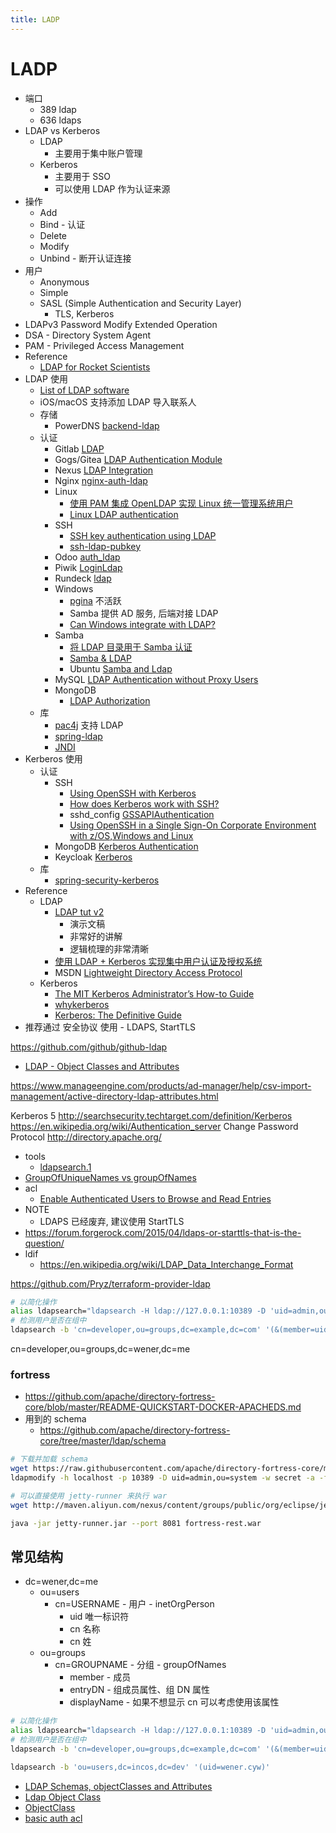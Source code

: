 ```yaml
---
title: LADP
---
```


# LADP

- 端口
  - 389 ldap
  - 636 ldaps
- LDAP vs Kerberos
  - LDAP
    - 主要用于集中账户管理
  - Kerberos
    - 主要用于 SSO
    - 可以使用 LDAP 作为认证来源
- 操作
  - Add
  - Bind - 认证
  - Delete
  - Modify
  - Unbind - 断开认证连接
- 用户
  - Anonymous
  - Simple
  - SASL (Simple Authentication and Security Layer)
    - TLS, Kerberos
- LDAPv3 Password Modify Extended Operation
- DSA - Directory System Agent
- PAM - Privileged Access Management
- Reference
  - [LDAP for Rocket Scientists](http://www.zytrax.com/books/ldap/)
- LDAP 使用
  - [List of LDAP software](https://en.wikipedia.org/wiki/List_of_LDAP_software)
  - iOS/macOS 支持添加 LDAP 导入联系人
  - 存储
    - PowerDNS [backend-ldap](https://doc.powerdns.com/md/authoritative/backend-ldap/)
  - 认证
    - Gitlab [LDAP](https://docs.gitlab.com/ce/administration/auth/ldap.html)
    - Gogs/Gitea [LDAP Authentication Module](https://github.com/go-gitea/gitea/tree/master/modules/auth/ldap)
    - Nexus [LDAP Integration](https://books.sonatype.com/nexus-book/reference/ldap.html)
    - Nginx [nginx-auth-ldap](https://github.com/kvspb/nginx-auth-ldap)
    - Linux
      - [使用 PAM 集成 OpenLDAP 实现 Linux 统一管理系统用户](https://www.ibm.com/developerworks/cn/linux/1406_liulz_pamopenldap/)
      - [Linux LDAP authentication](https://www.s3it.uzh.ch/use/2014-11-04.linux-ldap-auth/slides.pdf)
    - SSH
      - [SSH key authentication using LDAP](https://serverfault.com/questions/653792)
      - [ssh-ldap-pubkey](https://github.com/jirutka/ssh-ldap-pubkey)
    - Odoo [auth_ldap](https://www.odoo.com/apps/modules/online/auth_ldap/)
    - Piwik [LoginLdap](https://plugins.piwik.org/LoginLdap)
    - Rundeck [ldap](http://rundeck.org/2.5.1/administration/authenticating-users.html#ldap)
    - Windows
      - [pgina](http://pgina.org/) 不活跃
      - Samba 提供 AD 服务, 后端对接 LDAP
      - [Can Windows integrate with LDAP?](https://serverfault.com/q/2769/190601)
    - Samba
      - [将 LDAP 目录用于 Samba 认证](https://www.ibm.com/developerworks/cn/education/linux/smb-ldap/smb-ldap.html)
      - [Samba & LDAP](https://wiki.samba.org/index.php/Samba_&_LDAP)
      - Ubuntu [Samba and Ldap](https://help.ubuntu.com/lts/serverguide/samba-ldap.html)
    - MySQL [LDAP Authentication without Proxy Users](https://dev.mysql.com/doc/mysql-security-excerpt/5.6/en/pam-authentication-ldap-without-proxy.html)
    - MongoDB
      - [LDAP Authorization](https://docs.mongodb.com/manual/core/security-ldap-external/)
  - 库
    - [pac4j](https://github.com/pac4j/pac4j) 支持 LDAP
    - [spring-ldap](http://projects.spring.io/spring-ldap/)
    - [JNDI](https://en.wikipedia.org/wiki/Java_Naming_and_Directory_Interface)
- Kerberos 使用
  - 认证
    - SSH
      - [Using OpenSSH with Kerberos](https://www.ibm.com/support/knowledgecenter/en/ssw_aix_61/com.ibm.aix.security/using_openssh_with_kerberosv5.htm)
      - [How does Kerberos work with SSH?](https://serverfault.com/q/329901/190601)
      - sshd_config [GSSAPIAuthentication](http://man.openbsd.org/sshd_config#GSSAPIAuthentication)
      - [Using OpenSSH in a Single Sign-On Corporate Environment with z/OS,Windows and Linux](https://dovetail.com/docs/ssh/kerberos_sso.pdf)
    - MongoDB [Kerberos Authentication](https://docs.mongodb.com/manual/core/kerberos/)
    - Keycloak [Kerberos](https://keycloak.gitbooks.io/server-adminstration-guide/content/topics/authentication/kerberos.html)
  - 库
    - [spring-security-kerberos](http://projects.spring.io/spring-security-kerberos/)
- Reference
  - LDAP
    - [LDAP tut v2](http://quark.humbug.org.au/publications/ldap/ldap_tut_v2.pdf)
      - 演示文稿
      - 非常好的讲解
      - 逻辑梳理的非常清晰
    - [使用 LDAP + Kerberos 实现集中用户认证及授权系统](http://blog.clanzx.net/2013/09/27/ldap-kerberos.html)
    - MSDN [Lightweight Directory Access Protocol](<https://msdn.microsoft.com/en-us/library/aa367008(v=vs.85).aspx>)
  - Kerberos
    - [The MIT Kerberos Administrator’s How-to Guide](http://www.kerberos.org/software/adminkerberos.pdf)
    - [whykerberos](http://www.kerberos.org/software/whykerberos.pdf)
    - [Kerberos: The Definitive Guide](https://doc.lagout.org/network/Kerberos%20The%20Definitive%20Guide%202003.pdf)
- 推荐通过 安全协议 使用 - LDAPS, StartTLS

https://github.com/github/github-ldap

- [LDAP - Object Classes and Attributes](http://www.zytrax.com/books/ldap/ape/)

https://www.manageengine.com/products/ad-manager/help/csv-import-management/active-directory-ldap-attributes.html

Kerberos 5
http://searchsecurity.techtarget.com/definition/Kerberos
https://en.wikipedia.org/wiki/Authentication_server
Change Password Protocol
http://directory.apache.org/

- tools
  - [ldapsearch.1](https://linux.die.net/man/1/ldapsearch)
- [GroupOfUniqueNames vs groupOfNames](http://ldapwiki.com/wiki/GroupOfUniqueNames%20vs%20groupOfNames)
- acl
  - [Enable Authenticated Users to Browse and Read Entries](http://directory.apache.org/apacheds/advanced-ug/4.2.7.1-enable-authenticated-users-to-browse-and-read-entries.html)
- NOTE
  - LDAPS 已经废弃, 建议使用 StartTLS
- https://forum.forgerock.com/2015/04/ldaps-or-starttls-that-is-the-question/
- ldif
  - https://en.wikipedia.org/wiki/LDAP_Data_Interchange_Format

https://github.com/Pryz/terraform-provider-ldap

```bash
# 以简化操作
alias ldapsearch="ldapsearch -H ldap://127.0.0.1:10389 -D 'uid=admin,ou=system' -w secret"
# 检测用户是否在组中
ldapsearch -b 'cn=developer,ou=groups,dc=example,dc=com' '(&(member=uid=wener,ou=users,dc=example,dc=com))'
```

cn=developer,ou=groups,dc=wener,dc=me

### fortress

- https://github.com/apache/directory-fortress-core/blob/master/README-QUICKSTART-DOCKER-APACHEDS.md
- 用到的 schema
  - https://github.com/apache/directory-fortress-core/tree/master/ldap/schema

```bash
# 下载并加载 schema
wget https://raw.githubusercontent.com/apache/directory-fortress-core/master/ldap/schema/apacheds-fortress.ldif
ldapmodify -h localhost -p 10389 -D uid=admin,ou=system -w secret -a -f apacheds-fortress.ldif

# 可以直接使用 jetty-runner 来执行 war
wget http://maven.aliyun.com/nexus/content/groups/public/org/eclipse/jetty/jetty-runner/9.4.6.v20170531/jetty-runner-9.4.6.v20170531.jar -O jetty-runner.jar

java -jar jetty-runner.jar --port 8081 fortress-rest.war
```

## 常见结构

- dc=wener,dc=me
  - ou=users
    - cn=USERNAME - 用户 - inetOrgPerson
      - uid 唯一标识符
      - cn 名称
      - cn 姓
  - ou=groups
    - cn=GROUPNAME - 分组 - groupOfNames
      - member - 成员
      - entryDN - 组成员属性、组 DN 属性
      - displayName - 如果不想显示 cn 可以考虑使用该属性

```bash
# 以简化操作
alias ldapsearch="ldapsearch -H ldap://127.0.0.1:10389 -D 'uid=admin,ou=system' -w admin"
# 检测用户是否在组中
ldapsearch -b 'cn=developer,ou=groups,dc=example,dc=com' '(&(member=uid=wener,ou=users,dc=example,dc=com))'

ldapsearch -b 'ou=users,dc=incos,dc=dev' '(uid=wener.cyw)'
```

- [LDAP Schemas, objectClasses and Attributes](http://www.zytrax.com/books/ldap/ch3/)
- [Ldap Object Class](http://www.ldapexplorer.com/en/manual/107060000-ldap-object-classes.htm)
- [ObjectClass](https://ldapwiki.com/wiki/ObjectClass)
- [basic auth acl](https://directory.apache.org/apacheds/basic-ug/3.2-basic-authorization.html)
